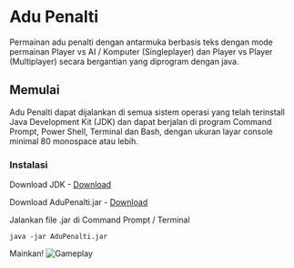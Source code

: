 # Adu Penalti
Permainan adu penalti dengan antarmuka berbasis teks dengan mode permainan Player vs AI / Komputer (Singleplayer) dan Player vs Player (Multiplayer) secara bergantian yang diprogram dengan java. 

## Memulai
Adu Penalti dapat dijalankan di semua sistem operasi yang telah terinstall Java Development Kit (JDK) dan dapat berjalan di program Command Prompt, Power Shell, Terminal dan Bash, dengan ukuran layar console minimal 80 monospace atau lebih.

### Instalasi
Download JDK - [Download](http://www.oracle.com/technetwork/java/javase/downloads/index.html)


Download AduPenalti.jar - [Download](https://github.com/fardhanardhi/AduPenalti2/raw/master/File/AduPenalti.jar)


Jalankan file .jar di Command Prompt / Terminal
```
java -jar AduPenalti.jar
```
Mainkan!
![Gameplay](https://github.com/fardhanardhi/AduPenalti2/blob/master/File/ss.png?raw=true "Adu Penalti Gameplay")